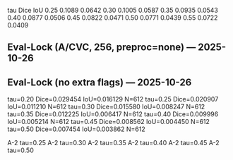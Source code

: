 tau  Dice     IoU
0.25 0.1089   0.0642
0.30 0.1005   0.0587
0.35 0.0935   0.0543
0.40 0.0877   0.0506
0.45 0.0822   0.0471
0.50 0.0771   0.0439
0.55 0.0722   0.0409
## Eval-Lock (A/CVC, 256, preproc=none) — 2025-10-26

## Eval-Lock (no extra flags) — 2025-10-26
tau=0.20  Dice=0.029454
IoU=0.016129
N=612
tau=0.25  Dice=0.020907
IoU=0.011210
N=612
tau=0.30  Dice=0.015580
IoU=0.008247
N=612
tau=0.35  Dice=0.012225
IoU=0.006417
N=612
tau=0.40  Dice=0.009996
IoU=0.005214
N=612
tau=0.45  Dice=0.008562
IoU=0.004450
N=612
tau=0.50  Dice=0.007454
IoU=0.003862
N=612

A-2 tau=0.25  A-2 tau=0.30  A-2 tau=0.35  A-2 tau=0.40  A-2 tau=0.45  A-2 tau=0.50  